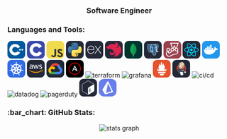 <h3 align="center">Software Engineer</h3>

<h3 align="left">Languages and Tools:</h3>
<p align="left"> 
  <a><img src="https://github.com/tandpfun/skill-icons/blob/main/icons/CPP.svg" alt="cplusplus" width="40" height="40"/></a> 
  <a><img src="https://github.com/tandpfun/skill-icons/blob/main/icons/C.svg" alt="c" width="40" height="40"/></a> 
  <a><img src="https://github.com/tandpfun/skill-icons/blob/main/icons/JavaScript.svg" alt="javascript" width="40" height="40"/></a>
  <a><img src="https://github.com/tandpfun/skill-icons/blob/main/icons/Python-Dark.svg" alt="python" width="40" height="40"/></a> 
  <a><img src="https://github.com/tandpfun/skill-icons/blob/main/icons/ExpressJS-Dark.svg" alt="express" width="40" height="40"/></a>
  <a><img src="https://github.com/tandpfun/skill-icons/blob/main/icons/NestJS-Dark.svg" alt="nestjs" width="40" height="40"/></a>
  <a><img src="https://github.com/tandpfun/skill-icons/blob/main/icons/MongoDB.svg" alt="mongodb" width="40" height="40"/></a> 
  <a><img src="https://github.com/tandpfun/skill-icons/blob/main/icons/PostgreSQL-Dark.svg" alt="postgresql" width="40" height="40"/></a> 
  <a><img src="https://github.com/tandpfun/skill-icons/blob/main/icons/Jest.svg" alt="jest" width="40" height="40"/></a> 
  <a><img src="https://github.com/tandpfun/skill-icons/blob/main/icons/React-Dark.svg" alt="react" width="40" height="40"/></a>
  <a><img src="https://github.com/tandpfun/skill-icons/blob/main/icons/Docker.svg" alt="docker" width="40" height="40"/></a>
  <a><img src="https://github.com/tandpfun/skill-icons/blob/main/icons/Kubernetes.svg" alt="kubernetes" width="40" height="40"/></a>
  <a><img src="https://github.com/tandpfun/skill-icons/blob/main/icons/AWS-Dark.svg" alt="aws" width="40" height="40"/></a>
  <a><img src="https://github.com/tandpfun/skill-icons/blob/main/icons/GCP-Dark.svg" alt="gcp" width="40" height="40"/></a>
  <a><img src="https://github.com/tandpfun/skill-icons/blob/main/icons/Ansible.svg" alt="ansible" width="40" height="40"/></a>
  <a><img src="https://github.com/tandpfun/skill-icons/blob/main/icons/Terraform.svg" alt="terraform" width="40" height="40"/></a>
  <a><img src="https://github.com/tandpfun/skill-icons/blob/main/icons/Grafana.svg" alt="grafana" width="40" height="40"/></a>
  <a><img src="https://github.com/tandpfun/skill-icons/blob/main/icons/Prometheus.svg" alt="prometheus" width="40" height="40"/></a>
  <a><img src="https://github.com/tandpfun/skill-icons/blob/main/icons/Jenkins-Dark.svg" alt="jenkins" width="40" height="40"/></a>
  <a><img src="https://github.com/tandpfun/skill-icons/blob/main/icons/CI-CD.svg" alt="ci/cd" width="40" height="40"/></a>
  <a><img src="https://github.com/tandpfun/skill-icons/blob/main/icons/Datadog-Dark.svg" alt="datadog" width="40" height="40"/></a>
  <a><img src="https://github.com/tandpfun/skill-icons/blob/main/icons/PagerDuty-Dark.svg" alt="pagerduty" width="40" height="40"/></a>
  <a><img src="https://github.com/tandpfun/skill-icons/blob/main/icons/Bash-Dark.svg" alt="bash" width="40" height="40"/></a>
  <a><img src="https://github.com/tandpfun/skill-icons/blob/main/icons/Prisma.svg" alt="prisma" style="border-radius: 30%;" width="40" height="40"/></a> 
</p>

<h3>:bar_chart: GitHub Stats:</h3>

<div align="center">
  <img src="https://github-readme-stats.vercel.app/api?username=Developer-Arsen&hide_title=false&hide_rank=false&show_icons=true&include_all_commits=true&count_private=true&disable_animations=false&theme=github_dark&locale=en&hide_border=false" height="150" alt="stats graph" />
  <img src="https://github-readme-stats.vercel.app/api/top-langs?username=Developer-Arsen&locale=en&hide_title=false&layout=compact&c_
